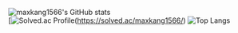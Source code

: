 ![maxkang1566's GitHub stats](https://github-readme-stats.vercel.app/api?username=maxkang1566&show_icons=true&theme=tokyonight)  
[![Solved.ac Profile](http://mazassumnida.wtf/api/v2/generate_badge?boj=maxkang1566)(https://solved.ac/maxkang1566/)
![Top Langs](https://github-readme-stats.vercel.app/api/top-langs/?username=maxkang1566&theme=onedark)

